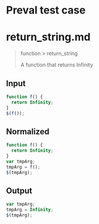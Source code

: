 # Preval test case

# return_string.md

> function > return_string
>
> A function that returns Infinity

## Input

`````js filename=intro
function f() {
  return Infinity;
}
$(f());
`````

## Normalized

`````js filename=intro
function f() {
  return Infinity;
}
var tmpArg;
tmpArg = f();
$(tmpArg);
`````

## Output

`````js filename=intro
var tmpArg;
tmpArg = Infinity;
$(tmpArg);
`````
